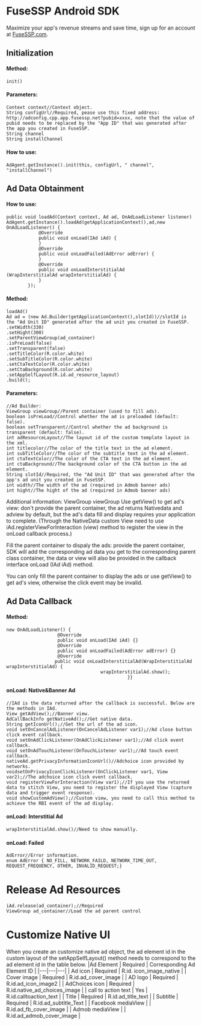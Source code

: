 # FuseSSP Android SDK

Maximize your app's revenue streams and save time, sign up for an account at [FuseSSP.com](http://fusessp.com).


## Initialization

#### Method:
```
init()
```
#### Parameters:
```
Context context//Context object.
String configUrl//Required, pease use this fixed address: http://adconfig.cpp.app.fusessp.net?pubid=xxxx, note that the value of pubid needs to be replaced by the "App ID" that was generated after the app you created in FuseSSP.
String channel
String installChannel
```
#### How to use:
```
AdAgent.getInstance().init(this, configUrl, " channel", "installChannel")
```

## Ad Data Obtainment
#### How to use:
```
public void loadAd(Context context, Ad ad, OnAdLoadListener listener)
AdAgent.getInstance().loadAd(getApplicationContext(),ad,new OnAdLoadListener() {
            @Override
            public void onLoad(IAd iAd) {
            }
            @Override
            public void onLoadFailed(AdError adError) {
            }
            @Override
            public void onLoadInterstitialAd
(WrapInterstitialAd wrapInterstitialAd) {                   
            }
        });
```
#### Method:
```
loadAd()
Ad ad = (new Ad.Builder(getApplicationContext(),slotId))//slotId is the "Ad Unit ID" generated after the ad unit you created in FuseSSP.
.setWidth(330)
.setHight(300)
.setParentViewGroup(ad_container)
.isPreLoad(false)
.setTransparent(false)
.setTitleColor(R.color.white)
.setSubTitleColor(R.color.white)
.setCtaTextColor(R.color.white)
.setCtaBackground(R.color.white)
.setAppSelfLayout(R.id.ad_resource_layout)
.build();
```
#### Parameters:
```
//Ad Builder:
ViewGroup viewGroup//Parent container (used to fill ads).
boolean isPreLoad//Control whether the ad is preloaded (default: false).
boolean setTransparent//Control whether the ad background is transparent (default: false).
int adResourceLayout//The layout id of the custom template layout in the xml.  
int titlecolor//The color of the title text in the ad element.
int subTitleColor//The color of the subtitle text in the ad element.
int ctaTextColor//The color of the CTA text in the ad element.
int ctaBackground//The background color of the CTA button in the ad element.
String slotId//Required, the "Ad Unit ID" that was generated after the app's ad unit you created in FuseSSP.
int width//The width of the ad (required in Admob banner ads)
int hight//The hight of the ad (required in Admob banner ads)
```
Additional information: ViewGroup viewGroup
Use getView() to get ad's view: don't provide the parent container, the ad returns Nativedata and adview by default, but the ad's data fill and display requires your application to complete. (Through the NativeData custom View need to use iAd.registerViewForInteraction (view) method to register the view in the onLoad callback process.)

Fill the parent container to dispaly the ads: provide the parent container, SDK will add the corresponding ad data you get to the corresponding parent class container, the data or view will also be provided in the callback interface onLoad (IAd iAd) method.

You can only fill the parent container to display the ads or use getView() to get ad's view, otherwise the click event may be invalid.

## Ad Data Callback
#### Method:
```
new OnAdLoadListener() {
                   @Override
                   public void onLoad(IAd iAd) {}
                   @Override
                   public void onLoadFailed(AdError adError) {}
                   @Override
                  public void onLoadInterstitialAd(WrapInterstitialAd wrapInterstitialAd) {
                                   wrapInterstitialAd.show();
                                             }}
```
#### onLoad: Native&Banner Ad
```
//IAd is the data returned after the callback is successful. Below are the methods in IAd.
View getAdView();//Banner view.
AdCallBackInfo getNativeAd();//Get native data.
String getIconUrl();//Get the url of the ad icon.
void setOnCancelAdListener(OnCancelAdListener var1);//Ad close button click event callback.
void setOnAdClickListener(OnAdClickListener var1);//Ad click event callback.
void setOnAdTouchListener(OnTouchListener var1);//Ad touch event callback.
nativeAd.getPrivacyInformationIconUrl()//Adchoice icon provided by networks.
voidsetOnPrivacyIconClickListener(OnClickListener var1, View var2);//The adchoice icon click event callback.
void registerViewForInteraction(View var1);//If you use the returned data to stitch View, you need to register the displayed View (capture data and trigger event response).
void showCustomAdView();//Custom view, you need to call this method to achieve the RBI event of the ad display.
```
#### onLoad: Interstitial Ad
```
wrapInterstitialAd.show()//Need to show manually.
```
#### onLoad: Failed 
```
AdError//Error information.
enum AdError { NO_FILL, NETWORK_FAILD, NETWORK_TIME_OUT, REQUEST_FREQUENCY, OTHER, INVALID_REQUEST;}
```

# Release Ad Resources
```
iAd.release(ad_container);//Required
ViewGroup ad_container//Load the ad parent control
```

# Customize Native UI
When you create an customize native ad object, the ad element id in the custom layout of the setAppSelfLayout() method needs to correspond to the ad element id in the table below.
|Ad Element | Required | Corresponding Ad Element ID |
|---|---|---|
| Ad icon | Required | R.id. icon_image_native |
| Cover image | Required | R.id.ad_cover_image |
| AD logo | Required | R.id.ad_icon_image2 |
| AdChoices icon | Required | R.id.native_ad_choices_image |
| call to action text | Yes | R.id.calltoaction_text |
| Title | Required | R.id.ad_title_text |
| Subtitle | Required | R.id.ad_subtitle_Text |
| Facebook mediaView |  | R.id.ad_fb_cover_image |
| Admob mediaView |  | R.id.ad_admob_cover_image |
